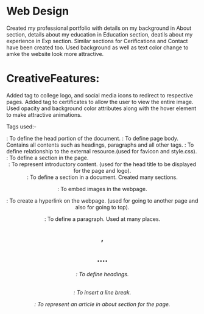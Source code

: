 # Web Design
Created my professional portfolio with details on my background in About section, details about my education in Education section, deatils about my experience in Exp section.
Similar sections for Cerifications and Contact have been created too.
Used background as well as text color change to amke the website look more attractive.

# CreativeFeatures:
Added <anchor> tag to college logo, and social media icons to redirect to respective pages.
Added <anchor> tag to certificates to allow the user to view the entire image.
Used opacity and background color attributes along with the hover element to make attractive animations.


Tags used:-
<head>: To define the head portion of the document.
 
<body>: To define page body. Contains all contents such as headings, paragraphs and all other tags.

<link>: To define relationship to the external resource.(used for favicon and style.css).

<div>: To define a section in the page.

<header>: To represent introductory content. (used for the head title to be displayed for the page and logo).

<section>: To define a section in a document. Created many sections.

<img>: To embed images in the webpage.

<a>: To create a hyperlink on the webpage. (used for going to another page and also for going to top).

<p>: To define a paragraph. Used at many places.

<h1>,<h2>....<h6>: To define headings.

<br>: To insert a line break.

<article>: To represent an article in about section for the page.

<title>: To specify title of webpage.

<nav>: To define navigation links. (used for navigating to other html file).

<ul>: To represent unordered list of items. (used for list of the items used for top picks).

<textarea>: To define a multi-line text input control. Created for sending message.

<span>: To mark up a part of a text, or a part of a document.

<form>: To represent a document section containing interactive controls for submitting information.(used for contact us to get details).

<label>: To define label for several elements. (used in forms to show the details that needs to provided in there in the form).

<input>: To create interactive controls for forms in order to accept data from the user. (used text, email, checkbox, radio).

<button>: To create clickable buttons on the web page. (used for submit button).

<footer>: To define footer for the webpage. (Used footer for some social links, copyright and back to top).

<section>: To define a section in a document


